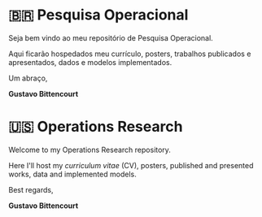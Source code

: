 🇧🇷 Pesquisa Operacional
===================

Seja bem vindo ao meu repositório de Pesquisa Operacional.

Aqui ficarão hospedados meu currículo, posters, trabalhos publicados e apresentados, dados e modelos implementados.

Um abraço,

**Gustavo Bittencourt**


# 🇺🇸 Operations Research

Welcome to my Operations Research repository.

Here I'll host my *curriculum vitae* (CV), posters, published and presented works, data and implemented models.

Best regards,

**Gustavo Bittencourt**